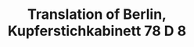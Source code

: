 ---
layout: ms-intro
title: Translation of Berlin, Kupferstichkabinett 78 D 8
sigla: BT
editor: Shira Schwam-Baird
criteria: /bt-praxis.html
edition: ../b-translation/b-translation-001r.html
facsimile: ../facsimiles/b-facsimile.html
---
